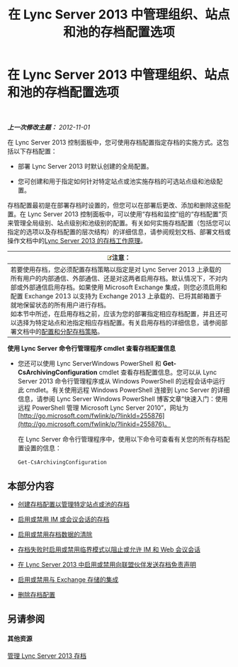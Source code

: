 ﻿---
title: 在 Lync Server 2013 中管理组织、站点和池的存档配置选项
TOCTitle: 在 Lync Server 2013 中管理组织、站点和池的存档配置选项
ms:assetid: 377a6f80-5f2b-4bc1-b507-e930a461fb1d
ms:mtpsurl: https://technet.microsoft.com/zh-cn/library/JJ204802(v=OCS.15)
ms:contentKeyID: 49312525
ms.date: 05/19/2016
mtps_version: v=OCS.15
ms.translationtype: HT
---

# 在 Lync Server 2013 中管理组织、站点和池的存档配置选项

 

_**上一次修改主题：** 2012-11-01_

在 Lync Server 2013 控制面板中，您可使用存档配置指定存档的实施方式。这包括以下存档配置：

  - 部署 Lync Server 2013 时默认创建的全局配置。

  - 您可创建和用于指定如何针对特定站点或池实施存档的可选站点级和池级配置。

存档配置最初是在部署存档时设置的，但您可以在部署后更改、添加和删除这些配置。在 Lync Server 2013 控制面板中，可以使用“存档和监控”组的“存档配置”页来管理全局级别、站点级别和池级别的配置。有关如何实施存档配置（包括您可以指定的选项以及存档配置的层次结构）的详细信息，请参阅规划文档、部署文档或操作文档中的[Lync Server 2013 的存档工作原理](lync-server-2013-how-archiving-works.md)。

<table>
<thead>
<tr class="header">
<th><img src="images/Dn783119.note(OCS.15).gif" title="note" alt="note" />注意：</th>
</tr>
</thead>
<tbody>
<tr class="odd">
<td>若要使用存档，您必须配置存档策略以指定是对 Lync Server 2013 上承载的所有用户的内部通信、外部通信、还是对这两者启用存档。默认情况下，不对内部或外部通信启用存档。如果使用 Microsoft Exchange 集成，则您必须启用和配置 Exchange 2013 以支持为 Exchange 2013 上承载的、已将其邮箱置于就地保留状态的所有用户进行存档。<br />
如本节中所述，在启用存档之前，应该为您的部署指定相应存档配置，并且还可以选择为特定站点和池指定相应存档配置。有关启用存档的详细信息，请参阅部署文档中的<a href="lync-server-2013-configuring-and-assigning-archiving-policies.md">配置和分配存档策略</a>。</td>
</tr>
</tbody>
</table>


**使用 Lync Server 命令行管理程序 cmdlet 查看存档配置信息**

  - 您还可以使用 Lync ServerWindows PowerShell 和 **Get-CsArchivingConfiguration** cmdlet 查看存档配置信息。您可以从 Lync Server 2013 命令行管理程序或从 Windows PowerShell 的远程会话中运行此 cmdlet。有关使用远程 Windows PowerShell 连接到 Lync Server 的详细信息，请参阅 Lync Server Windows PowerShell 博客文章“快速入门：使用远程 PowerShell 管理 Microsoft Lync Server 2010”，网址为 [http://go.microsoft.com/fwlink/p/?linkId=255876](http://go.microsoft.com/fwlink/p/?linkid=255876)。
    
    在 Lync Server 命令行管理程序中，使用以下命令可查看有关您的所有存档配置设置的信息：
    
        Get-CsArchivingConfiguration

## 本部分内容

  - [创建存档配置以管理特定站点或池的存档](lync-server-2013-creating-an-archiving-configuration-to-manage-archiving-for-specific-sites-or-pools.md)

  - [启用或禁用 IM 或会议会话的存档](lync-server-2013-enabling-or-disabling-archiving-of-im-or-conferencing-sessions.md)

  - [启用或禁用存档数据的清除](lync-server-2013-enabling-or-disabling-the-purging-of-archived-data.md)

  - [存档失败时启用或禁用临界模式以阻止或允许 IM 和 Web 会议会话](lync-server-2013-enabling-or-disabling-critical-mode-to-block-or-allow-im-and-web-conferencing-sessions-if-archiving-fails.md)

  - [在 Lync Server 2013 中启用或禁用向联盟伙伴发送存档免责声明](lync-server-2013-enable-or-disable-sending-an-archiving-disclaimer-to-federated-partners.md)

  - [启用或禁用与 Exchange 存储的集成](lync-server-2013-enabling-or-disabling-integration-with-exchange-storage.md)

  - [删除存档配置](lync-server-2013-deleting-an-archiving-configuration.md)

## 另请参阅

#### 其他资源

[管理 Lync Server 2013 存档](lync-server-2013-managing-archiving.md)

